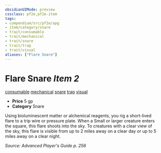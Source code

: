 ```yaml
---
obsidianUIMode: preview
cssclass: pf2e,pf2e-item
tags:
- compendium/src/pf2e/apg
- item/category/snare
- trait/consumable
- trait/mechanical
- trait/snare
- trait/trap
- trait/visual
aliases: ["Flare Snare"]
---
```

# Flare Snare *Item 2*  
[consumable](/rules/traits/consumable.md)  [mechanical](/rules/traits/mechanical.md)  [snare](/rules/traits/snare.md)  [trap](/rules/traits/trap.md)  [visual](/rules/traits/visual.md)  

- **Price** 5 gp
- **Category** Snare

Using bioluminescent matter or alchemical reagents, you rig a short-lived flare to a trip wire or pressure plate. When a Small or larger creature enters the square, this flare shoots into the sky. To creatures with a clear view of the sky, this flare is visible from up to 2 miles away on a clear day or up to 5 miles away on a clear night.

*Source: Advanced Player's Guide p. 256*